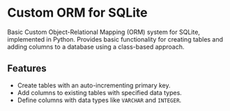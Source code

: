 # Custom ORM for SQLite

Basic Custom Object-Relational Mapping (ORM) system for SQLite, implemented in Python. Provides basic functionality for creating tables and adding columns to a database using a class-based approach.

## Features

- Create tables with an auto-incrementing primary key.
- Add columns to existing tables with specified data types.
- Define columns with data types like `VARCHAR` and `INTEGER`.

